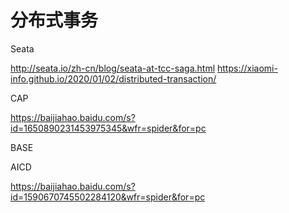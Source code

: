 # 分布式事务
Seata

http://seata.io/zh-cn/blog/seata-at-tcc-saga.html
https://xiaomi-info.github.io/2020/01/02/distributed-transaction/



CAP

https://baijiahao.baidu.com/s?id=1650890231453975345&wfr=spider&for=pc



BASE





AICD

https://baijiahao.baidu.com/s?id=1590670745502284120&wfr=spider&for=pc
